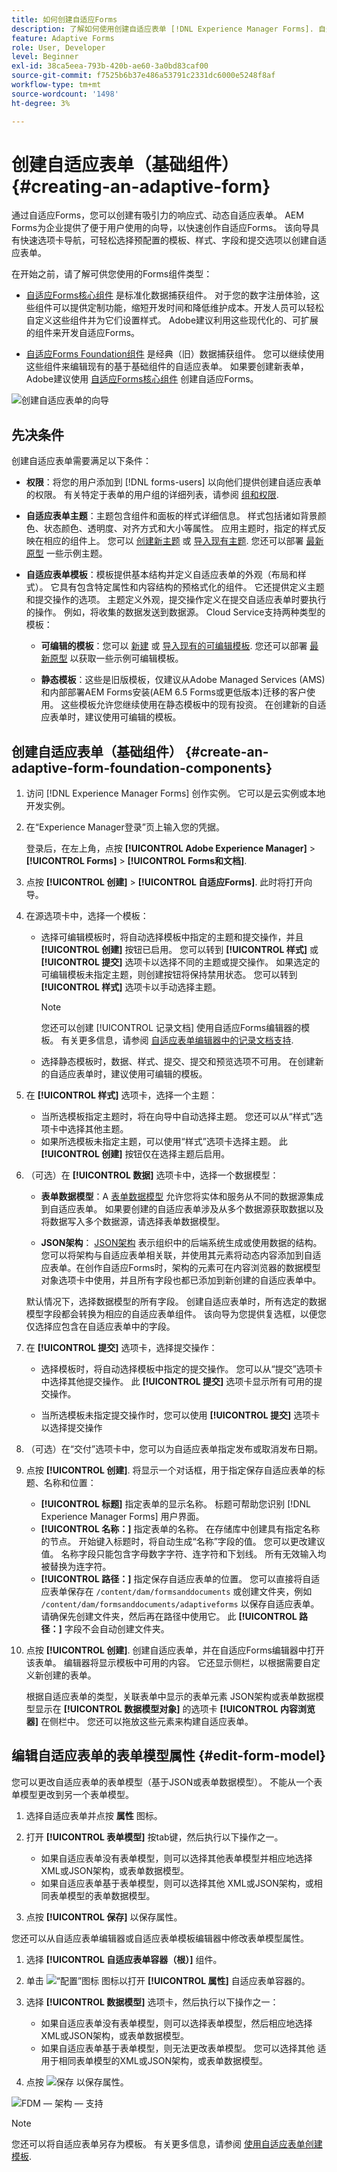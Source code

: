 ```yaml
---
title: 如何创建自适应Forms
description: 了解如何使用创建自适应表单 [!DNL Experience Manager Forms]. 自适应Forms是响应式HTML5表单，可简化信息收集和处理。 深入了解如何基于表单数据模型和XML或JSON架构创建自适应表单。
feature: Adaptive Forms
role: User, Developer
level: Beginner
exl-id: 38ca5eea-793b-420b-ae60-3a0bd83caf00
source-git-commit: f7525b6b37e486a53791c2331dc6000e5248f8af
workflow-type: tm+mt
source-wordcount: '1498'
ht-degree: 3%

---
```


# 创建自适应表单（基础组件） {#creating-an-adaptive-form}


通过自适应Forms，您可以创建有吸引力的响应式、动态自适应表单。 AEM Forms为企业提供了便于用户使用的向导，以快速创作自适应Forms。 该向导具有快速选项卡导航，可轻松选择预配置的模板、样式、字段和提交选项以创建自适应表单。

在开始之前，请了解可供您使用的Forms组件类型：

* [自适应Forms核心组件](https://experienceleague.adobe.com/docs/experience-manager-core-components/using/adaptive-forms/introduction.html?lang=zh-Hans) 是标准化数据捕获组件。 对于您的数字注册体验，这些组件可以提供定制功能，缩短开发时间和降低维护成本。开发人员可以轻松自定义这些组件并为它们设置样式。 Adobe建议利用这些现代化的、可扩展的组件来开发自适应Forms。

* [自适应Forms Foundation组件](creating-adaptive-form.md) 是经典（旧）数据捕获组件。 您可以继续使用这些组件来编辑现有的基于基础组件的自适应表单。 如果要创建新表单，Adobe建议使用  [自适应Forms核心组件](creating-adaptive-form-core-components.md) 创建自适应Forms。



<!-- 

You can choose to create an Adaptive Form based on a form model or schema or without a form model. It is important to carefully choose the form model that not only suits your requirements but extends your existing infrastructural investments and assets. You get to choose from the following options to create an Adaptive Form: 

-->

![创建自适应表单的向导](/help/release-notes/assets/wizard.png)

<!-- 

Adaptive Forms allow you to create forms that are engaging, responsive, dynamic, and adaptive. [!DNL AEM Forms] provides an intuitive wizard and out-of-the-box components to create Adaptive Forms. You can choose to create an Adaptive Form based on a form model or schema or without a form model. It is important to carefully choose the form model that not only suits your requirements but extends your existing infrastructural investments and assets. You get to choose from the following options to create an Adaptive Form:

* **Using a form data model**
  [Data integration](data-integration.md) lets you integrate entities and services from disparate data sources in to a Form Data Model that you can use to create Adaptive Forms. Choose Form Data Model if the Adaptive Form you are creating involves fetching and write data from and to multiple data source.

  <!--  * **Using an XDP Form Template**
   It is an ideal form model if you have investments in XFA-based or XDP forms. It provides a direct way to convert your XFA-based forms into Adaptive Forms. Any existing XFA rules are retained in the associated Adaptive Forms. The resulting Adaptive Forms support XFA constructs, such as validations, events, properties, and patterns. 

* **Using an XML Schema Definition (XSD) or a JSON Schema**
   XML and JSON schemas represent the structure in which data is produced or consumed by the back-end system in your organization. You can associate the schema to an Adaptive Form and use its elements to add dynamic content to the Adaptive Form. The elements of the schema are available for use in the Data Model Objects tab of the Content browser when authoring Adaptive Forms.

* **Using none or without a form model**
   Adaptive Forms created with this option don't use any form model. The data XML generated from such forms has flat structure with fields and corresponding values. -->

## 先决条件

创建自适应表单需要满足以下条件：

* **权限**：将您的用户添加到 [!DNL forms-users] 以向他们提供创建自适应表单的权限。 有关特定于表单的用户组的详细列表，请参阅 [组和权限](forms-groups-privileges-tasks.md).

* **自适应表单主题**：主题包含组件和面板的样式详细信息。 样式包括诸如背景颜色、状态颜色、透明度、对齐方式和大小等属性。 应用主题时，指定的样式反映在相应的组件上。 您可以 [创建新主题](themes.md) 或 [导入现有主题](import-export-forms-templates.md#uploading-a-theme). 您还可以部署 [最新原型](https://experienceleague.adobe.com/docs/experience-manager-core-components/using/developing/archetype/using.html#create-project) 一些示例主题。

* **自适应表单模板**：模板提供基本结构并定义自适应表单的外观（布局和样式）。 它具有包含特定属性和内容结构的预格式化的组件。 它还提供定义主题和提交操作的选项。 主题定义外观，提交操作定义在提交自适应表单时要执行的操作。 例如，将收集的数据发送到数据源。 Cloud Service支持两种类型的模板：

   * **可编辑的模板**：您可以 [新建](template-editor.md) 或 [导入现有的可编辑模板](migrate-to-forms-as-a-cloud-service.md). 您还可以部署 [最新原型](https://experienceleague.adobe.com/docs/experience-manager-core-components/using/developing/archetype/using.html?lang=en#:~:text=The%20AEM%20Archetype%20is%20made%20up%20of%20modules%3A,and%20request%20filters.%20it.tests%3A%20are%20Java-based%20integration%20tests。) 以获取一些示例可编辑模板。

   * **静态模板**：这些是旧版模板，仅建议从Adobe Managed Services (AMS)和内部部署AEM Forms安装(AEM 6.5 Forms或更低版本)迁移的客户使用。 这些模板允许您继续使用在静态模板中的现有投资。 在创建新的自适应表单时，建议使用可编辑的模板。



## 创建自适应表单（基础组件） {#create-an-adaptive-form-foundation-components}

1. 访问 [!DNL Experience Manager Forms] 创作实例。 它可以是云实例或本地开发实例。

1. 在“Experience Manager登录”页上输入您的凭据。

   登录后，在左上角，点按 **[!UICONTROL Adobe Experience Manager]** > **[!UICONTROL Forms]** > **[!UICONTROL Forms和文档]**.

1. 点按 **[!UICONTROL 创建]**  > **[!UICONTROL 自适应Forms]**. 此时将打开向导。
1. 在源选项卡中，选择一个模板：

   * 选择可编辑模板时，将自动选择模板中指定的主题和提交操作，并且 **[!UICONTROL 创建]** 按钮已启用。 您可以转到 **[!UICONTROL 样式]** 或 **[!UICONTROL 提交]** 选项卡以选择不同的主题或提交操作。 如果选定的可编辑模板未指定主题，则创建按钮将保持禁用状态。 您可以转到 **[!UICONTROL 样式]** 选项卡以手动选择主题。

     >[!NOTE]
     >
     > 您还可以创建 [!UICONTROL 记录文档] 使用自适应Forms编辑器的模板。 有关更多信息，请参阅 [自适应表单编辑器中的记录文档支持](/help/forms/generate-document-of-record-for-non-xfa-based-adaptive-forms.md#document-of-record-support-in-adaptive-form-editor-dor-support-in-adaptiveform).

   * 选择静态模板时，数据、样式、提交、提交和预览选项不可用。 在创建新的自适应表单时，建议使用可编辑的模板。

1. 在 **[!UICONTROL 样式]** 选项卡，选择一个主题：

   * 当所选模板指定主题时，将在向导中自动选择主题。 您还可以从“样式”选项卡中选择其他主题。
   * 如果所选模板未指定主题，可以使用“样式”选项卡选择主题。 此 **[!UICONTROL 创建]** 按钮仅在选择主题后启用。

1. （可选）在 **[!UICONTROL 数据]** 选项卡中，选择一个数据模型：

   * **表单数据模型**：A [表单数据模型](data-integration.md) 允许您将实体和服务从不同的数据源集成到自适应表单。 如果要创建的自适应表单涉及从多个数据源获取数据以及将数据写入多个数据源，请选择表单数据模型。

   * **JSON架构**： [JSON架构](adaptive-form-json-schema-form-model.md) 表示组织中的后端系统生成或使用数据的结构。 您可以将架构与自适应表单相关联，并使用其元素将动态内容添加到自适应表单。在创作自适应Forms时，架构的元素可在内容浏览器的数据模型对象选项卡中使用，并且所有字段也都已添加到新创建的自适应表单中。

   默认情况下，选择数据模型的所有字段。 创建自适应表单时，所有选定的数据模型字段都会转换为相应的自适应表单组件。 该向导为您提供复选框，以便您仅选择应包含在自适应表单中的字段。

   <!-- 
   
   If your JSON schema contains a fragment, the fragment is considered a single unit. You can select or deselect a complete fragment and all the fields of the fragment are selected or deselected accordingly. 
   
   -->

1. 在 **[!UICONTROL 提交]** 选项卡，选择提交操作：

   * 选择模板时，将自动选择模板中指定的提交操作。 您可以从“提交”选项卡中选择其他提交操作。 此 **[!UICONTROL 提交]** 选项卡显示所有可用的提交操作。

   * 当所选模板未指定提交操作时，您可以使用 **[!UICONTROL 提交]** 选项卡以选择提交操作

1. （可选）在“交付”选项卡中，您可以为自适应表单指定发布或取消发布日期。

1. 点按 **[!UICONTROL 创建]**. 将显示一个对话框，用于指定保存自适应表单的标题、名称和位置：

   * **[!UICONTROL 标题]** 指定表单的显示名称。 标题可帮助您识别 [!DNL Experience Manager Forms] 用户界面。
   * **[!UICONTROL 名称：]** 指定表单的名称。 在存储库中创建具有指定名称的节点。 开始键入标题时，将自动生成“名称”字段的值。 您可以更改建议值。 名称字段只能包含字母数字字符、连字符和下划线。 所有无效输入均被替换为连字符。
   * **[!UICONTROL 路径：]** 指定保存自适应表单的位置。 您可以直接将自适应表单保存在 `/content/dam/formsanddocuments` 或创建文件夹，例如 `/content/dam/formsanddocuments/adaptiveforms` 以保存自适应表单。 请确保先创建文件夹，然后再在路径中使用它。 此 **[!UICONTROL 路径：]** 字段不会自动创建文件夹。

1. 点按 **[!UICONTROL 创建]**. 创建自适应表单，并在自适应Forms编辑器中打开该表单。 编辑器将显示模板中可用的内容。 它还显示侧栏，以根据需要自定义新创建的表单。

   根据自适应表单的类型，关联表单中显示的表单元素 <!--XFA form template, XML schema or --> JSON架构或表单数据模型显示在 **[!UICONTROL 数据模型对象]** 的选项卡 **[!UICONTROL 内容浏览器]** 在侧栏中。 您还可以拖放这些元素来构建自适应表单。

<!-- ## Create an Adaptive Form based on a Form Data Model {#fdm}

[Data integration](data-integration.md) lets you integrate multiple data sources and bring their entities and services together to create a form data model. It is an extension of JSON schema. You can use a Form Data Model to create an Adaptive Form. The entities or data model objects configured in a Form Data Model are available as data model objects for form authoring. They are bound to respective data sources and used to prefill a form and write submitted data back to the respective data sources. You can also call services configured in a Form Data Model using Adaptive Form rules.

To use a Form Data Model for creating an Adaptive Form:

1. In Form Model tab on Add Properties screen, select **[!UICONTROL Form Data Model]** in the **[!UICONTROL Select From]** drop-down list.

   ![Create an Adaptive Form](assets/create-af-1-1.png)

1. Tap to expand **[!UICONTROL Select Form Data Model]**. All available form data models are listed.Select a from data model.

>[!NOTE]
>
>You can also change the Form Data Model for an Adaptive Form. For detailed steps, see [Edit Form Model properties of an Adaptive Form](#edit-form-model).

## Create an Adaptive Form based on XML or JSON schema {#create-an-adaptive-form-based-on-xml-or-json-schema}

XML and JSON schemas represent the structure in which data is produced or consumed by the back-end system in your organization. You can associate a schema to an Adaptive Form and use its elements to add dynamic content to the Adaptive Form. The elements of the schema are available in the Data Model Object tab of the content browser for authoring Adaptive Forms. You can drag-drop the schema elements to build the form.

See the following documents to understand how to design XML or JSON schema for authoring Adaptive Forms.

* [Creating Adaptive Forms using XML schema](adaptive-form-xml-schema-form-model.md)
* [Creating Adaptive Forms using JSON schema](adaptive-form-json-schema-form-model.md)

Do the following to use XML or JSON schema as form model for an Adaptive Form:

1. On the **[!UICONTROL Add Properties]** step of Adaptive Form creation page, tap on the **[!UICONTROL Form Model]** tab.
1. In the Form Model tab, select **[!UICONTROL Schema]** from the **[!UICONTROL Select From]** drop-down field.

1. Tap **[!UICONTROL Select Schema]** and do one of the following:

    * **[!UICONTROL Upload from disk]** - Select this option and tap Upload Schema Definition to browse and upload an XML schema or JSON schema from your file system. The uploaded schema file resides with the form and is not accessible to other Adaptive Forms.
    * **[!UICONTROL Search in repository]** - Select this option to select from the list of schema definition files available in the repository. Select the XML or JSON schema file as form model. The selected schema is associated with the form by reference and is accessible for use in other Adaptive Forms.

      Ensure that the JSON schema filename ends with **.schema.json**. For example: mySchema.schema.json

   ![Selecting XML or JSON schema](assets/upload-schema.png)
**Figure:** *Selecting XML or JSON schema*

1. (For XML schema only) After you select or upload an XML Schema, specify a root element of the selected XSD file to map with the Adaptive Form.

   ![Selecting XSD root element](assets/xsd-root-element.png)
**Figure:** *Selecting XSD root element*

>[!NOTE]
>
>You can also change the schema for an Adaptive Form. For detailed steps, see [Edit Form Model properties of an Adaptive Form](#edit-form-model). -->

## 编辑自适应表单的表单模型属性 {#edit-form-model}

您可以更改自适应表单的表单模型（基于JSON或表单数据模型）。 不能从一个表单模型更改到另一个表单模型。

1. 选择自适应表单并点按 **属性** 图标。
1. 打开 **[!UICONTROL 表单模型]** 按tab键，然后执行以下操作之一。

   * 如果自适应表单没有表单模型，则可以选择其他表单模型并相应地选择 <!-- a form template, --> XML或JSON架构，或表单数据模型。
   * 如果自适应表单基于表单模型，则可以选择其他 <!-- form template, --> XML或JSON架构，或相同表单模型的表单数据模型。

1. 点按 **[!UICONTROL 保存]** 以保存属性。

您还可以从自适应表单编辑器或自适应表单模板编辑器中修改表单模型属性。

1. 选择 **[!UICONTROL 自适应表单容器（根）]** 组件。
1. 单击 ![“配置”图标](/help/forms/assets/configure-icon.svg) 图标以打开 **[!UICONTROL 属性]** 自适应表单容器的。
1. 选择 **[!UICONTROL 数据模型]** 选项卡，然后执行以下操作之一：

   * 如果自适应表单没有表单模型，则可以选择表单模型，然后相应地选择 <!-- a form template, --> XML或JSON架构，或表单数据模型。
   * 如果自适应表单基于表单模型，则无法更改表单模型。 您可以选择其他 <!-- form template, --> 适用于相同表单模型的XML或JSON架构，或表单数据模型。
1. 点按 ![保存](/help/forms/assets/check-button.png) 以保存属性。

![FDM — 架构 — 支持](/help/forms/assets/fdmsupport.png)

>[!NOTE]
>
> 您还可以将自适应表单另存为模板。 有关更多信息，请参阅 [使用自适应表单创建模板](/help/forms/template-editor.md#saving-an-adaptive-form-as-template-saving-adaptive-form-as-template).